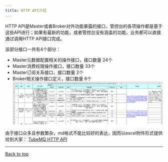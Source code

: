 ```yaml
---
title: HTTP API介绍
---
```


HTTP API是Master或者Broker对外功能暴露的接口，管控台的各项操作都是基于这些API进行；如果有最新的功能，或者管控台没有涵盖的功能，业务都可以直接通过调用HTTP API接口完成。

该部分接口一共有4个部分：

- Master元数据配置相关的操作接口，接口数量 24个
- Master消费权限操作接口，接口数量 33个 
- Master订阅关系接口，接口数量 2个
- Broker相关操作接口定义，接口数量 6个
![](img/api_interface/http-api.png)


由于接口众多且参数繁杂，md格式不能比较好的表达，因而以excel附件形式提供给到大家：
<a href="appendixfiles/http_access_api_definition_cn.xls" target="_blank">TubeMQ HTTP API</a>

---
<a href="#top">Back to top</a>